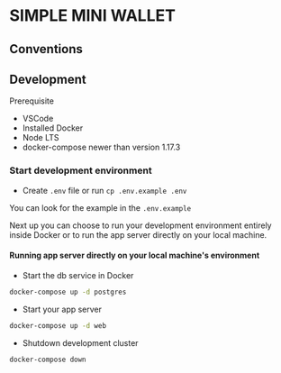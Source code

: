 # SIMPLE MINI WALLET

## Conventions

## Development

Prerequisite

-   VSCode
-   Installed Docker
-   Node LTS
-   docker-compose newer than version 1.17.3

### Start development environment

-   Create `.env` file or run `cp .env.example .env`

You can look for the example in the `.env.example`

Next up you can choose to run your development environment entirely inside Docker or to run the app server directly on your local machine.

#### Running app server directly on your local machine's environment

-   Start the db service in Docker

```bash
docker-compose up -d postgres
```

-   Start your app server

```bash
docker-compose up -d web
```

-   Shutdown development cluster

```bash
docker-compose down
```